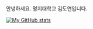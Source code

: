 안녕하세요.
명지대학교
김도연입니다.

[![My GitHub stats](https://github-readme-stats.vercel.app/api?username=moduchobo)](https://github.com/moduchobo/github-readme-stats)
